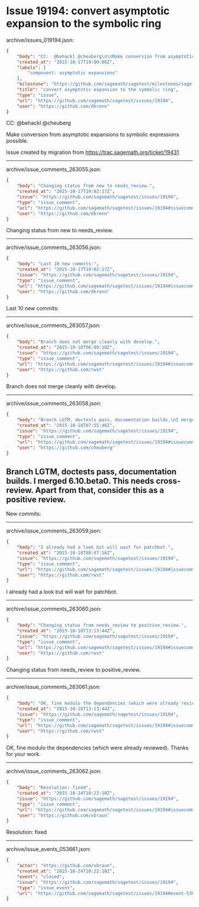 # Issue 19194: convert asymptotic expansion to the symbolic ring

archive/issues_019194.json:
```json
{
    "body": "CC:  @behackl @cheuberg\n\nMake conversion from asymptotic expansions to symbolic expressions possible.\n\nIssue created by migration from https://trac.sagemath.org/ticket/19431\n\n",
    "created_at": "2015-10-17T19:00:06Z",
    "labels": [
        "component: asymptotic expansions"
    ],
    "milestone": "https://github.com/sagemath/sagetest/milestones/sage-6.10",
    "title": "convert asymptotic expansion to the symbolic ring",
    "type": "issue",
    "url": "https://github.com/sagemath/sagetest/issues/19194",
    "user": "https://github.com/dkrenn"
}
```
CC:  @behackl @cheuberg

Make conversion from asymptotic expansions to symbolic expressions possible.

Issue created by migration from https://trac.sagemath.org/ticket/19431





---

archive/issue_comments_263055.json:
```json
{
    "body": "Changing status from new to needs_review.",
    "created_at": "2015-10-17T19:02:17Z",
    "issue": "https://github.com/sagemath/sagetest/issues/19194",
    "type": "issue_comment",
    "url": "https://github.com/sagemath/sagetest/issues/19194#issuecomment-263055",
    "user": "https://github.com/dkrenn"
}
```

Changing status from new to needs_review.



---

archive/issue_comments_263056.json:
```json
{
    "body": "Last 10 new commits:",
    "created_at": "2015-10-17T19:02:17Z",
    "issue": "https://github.com/sagemath/sagetest/issues/19194",
    "type": "issue_comment",
    "url": "https://github.com/sagemath/sagetest/issues/19194#issuecomment-263056",
    "user": "https://github.com/dkrenn"
}
```

Last 10 new commits:



---

archive/issue_comments_263057.json:
```json
{
    "body": "Branch does not merge cleanly with develop.",
    "created_at": "2015-10-18T06:09:10Z",
    "issue": "https://github.com/sagemath/sagetest/issues/19194",
    "type": "issue_comment",
    "url": "https://github.com/sagemath/sagetest/issues/19194#issuecomment-263057",
    "user": "https://github.com/rwst"
}
```

Branch does not merge cleanly with develop.



---

archive/issue_comments_263058.json:
```json
{
    "body": "Branch LGTM, doctests pass, documentation builds.\nI merged 6.10.beta0. This needs cross-review. Apart from that, consider this as a positive review.\n----\nNew commits:",
    "created_at": "2015-10-18T07:55:46Z",
    "issue": "https://github.com/sagemath/sagetest/issues/19194",
    "type": "issue_comment",
    "url": "https://github.com/sagemath/sagetest/issues/19194#issuecomment-263058",
    "user": "https://github.com/cheuberg"
}
```

Branch LGTM, doctests pass, documentation builds.
I merged 6.10.beta0. This needs cross-review. Apart from that, consider this as a positive review.
----
New commits:



---

archive/issue_comments_263059.json:
```json
{
    "body": "I already had a look but will wait for patchbot.",
    "created_at": "2015-10-18T08:47:16Z",
    "issue": "https://github.com/sagemath/sagetest/issues/19194",
    "type": "issue_comment",
    "url": "https://github.com/sagemath/sagetest/issues/19194#issuecomment-263059",
    "user": "https://github.com/rwst"
}
```

I already had a look but will wait for patchbot.



---

archive/issue_comments_263060.json:
```json
{
    "body": "Changing status from needs_review to positive_review.",
    "created_at": "2015-10-18T13:13:44Z",
    "issue": "https://github.com/sagemath/sagetest/issues/19194",
    "type": "issue_comment",
    "url": "https://github.com/sagemath/sagetest/issues/19194#issuecomment-263060",
    "user": "https://github.com/rwst"
}
```

Changing status from needs_review to positive_review.



---

archive/issue_comments_263061.json:
```json
{
    "body": "OK, fine modulo the dependencies (which were already reviewed). Thanks for your work.",
    "created_at": "2015-10-18T13:13:44Z",
    "issue": "https://github.com/sagemath/sagetest/issues/19194",
    "type": "issue_comment",
    "url": "https://github.com/sagemath/sagetest/issues/19194#issuecomment-263061",
    "user": "https://github.com/rwst"
}
```

OK, fine modulo the dependencies (which were already reviewed). Thanks for your work.



---

archive/issue_comments_263062.json:
```json
{
    "body": "Resolution: fixed",
    "created_at": "2015-10-24T10:22:10Z",
    "issue": "https://github.com/sagemath/sagetest/issues/19194",
    "type": "issue_comment",
    "url": "https://github.com/sagemath/sagetest/issues/19194#issuecomment-263062",
    "user": "https://github.com/vbraun"
}
```

Resolution: fixed



---

archive/issue_events_053661.json:
```json
{
    "actor": "https://github.com/vbraun",
    "created_at": "2015-10-24T10:22:10Z",
    "event": "closed",
    "issue": "https://github.com/sagemath/sagetest/issues/19194",
    "type": "issue_event",
    "url": "https://github.com/sagemath/sagetest/issues/19194#event-53661"
}
```
